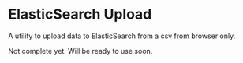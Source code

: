 ElasticSearch Upload
====================

A utility to upload data to ElasticSearch from a csv from browser only.

Not complete yet. Will be ready to use soon.
